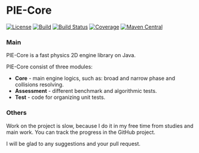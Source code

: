 PIE-Core
=========

[![License](https://img.shields.io/github/license/introfog/PIE2-Core?logo=Apache-2.0)](https://github.com/introfog/PIE2-Core/blob/develop/LICENSE.txt)
[![Build](https://github.com/introfog/PIE2-Core/workflows/Build/badge.svg?branch=develop)](https://github.com/introfog/PIE2-Core/actions?query=workflow%3ABuild+branch%3Adevelop)
[![Build Status](https://travis-ci.org/introfog/PIE-Core.svg?branch=develop)](https://travis-ci.org/introfog/PIE-Core)
[![Coverage](https://sonarcloud.io/api/project_badges/measure?project=introfog_PIE-Core&metric=coverage)](https://sonarcloud.io/dashboard?id=introfog_PIE-Core)
[![Maven Central](https://maven-badges.herokuapp.com/maven-central/com.github.introfog.pie/root/badge.svg)](https://mvnrepository.com/artifact/com.github.introfog.pie)

### Main
PIE-Core is a fast physics 2D engine library on Java.

PIE-Core consist of three modules:
* **Core** - main engine logics, such as: broad and narrow phase and collisions resolving.
* **Assessment** - different benchmark and algorithmic tests.
* **Test** - code for organizing unit tests.

### Others

Work on the project is slow, because I do it in my free time from studies and main work.
You can track the progress in the GitHub project. 

I will be glad to any suggestions and your pull request.
